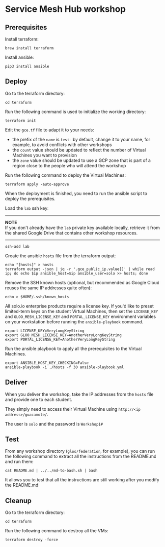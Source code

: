 # Service Mesh Hub workshop

## Prerequisites

Install terraform:

```
brew install terraform
```

Install ansible:

```
pip3 install ansible
```

## Deploy

Go to the terraform directory:

```
cd terraform
```

Run the following command is used to initialize the working directory:

```
terraform init
```

Edit the `gce.tf` file to adapt it to your needs:

- the prefix of the `name` is `test-` by default, change it to your name, for example, to avoid conflicts with other workshops
- the `count` value should be updated to reflect the number of Virtual Machines you want to provision
- the `zone` value should be updated to use a GCP zone that is part of a region close to the people who will attend the workshop

Run the following command to deploy the Virtual Machines:

```
terraform apply -auto-approve
```

When the deployment is finished, you need to run the ansible script to deploy the prerequisites.

Load the `lab` ssh key:

---
**NOTE**  
If you don't already have the `lab` private key available locally, retrieve it from the shared Google Drive that contains other workshop resources.

---

```
ssh-add lab
```

Create the ansible `hosts` file from the terraform output:

```
echo "[hosts]" > hosts
terraform output -json | jq -r '.gce_public_ip.value[]' | while read ip; do echo $ip ansible_host=$ip ansible_user=solo >> hosts; done
```

Remove the SSH known hosts (optional, but recommended as Google Cloud reuses the same IP addresses quite often):

```
echo > $HOME/.ssh/known_hosts
```

All solo.io enterprise products require a license key.  If you'd like to preset limited-term keys on the student Virtual Machines, then set the `LICENSE_KEY` and `GLOO_MESH_LICENSE_KEY` and `PORTAL_LICENSE_KEY` environment variables on your workstation before running the `ansible-playbook` command.

```
export LICENSE_KEY=VeryLongKeyString
export GLOO_MESH_LICENSE_KEY=AnotherVeryLongKeyString
export PORTAL_LICENSE_KEY=AnotherVeryLongKeyString
```

Run the ansible playbook to apply all the prerequisites to the Virtual Machines.

```
export ANSIBLE_HOST_KEY_CHECKING=False
ansible-playbook -i ./hosts -f 30 ansible-playbook.yml
```

## Deliver

When you deliver the workshop, take the IP addresses from the `hosts` file and provide one to each student.

They simply need to access their Virtual Machine using `http://<ip address>/guacamole/`.

The user is `solo` and the password is `Workshop1#`

## Test

From any workshop directory (`gloo/federation`, for example), you can run the following command to extract all the instructions from the README.md and run them:

```
cat README.md | ../../md-to-bash.sh | bash
```

It allows you to test that all the instructions are still working after you modify the README.md

## Cleanup

Go to the terraform directory:

```
cd terraform
```

Run the following command to destroy all the VMs:

```
terraform destroy -force
```